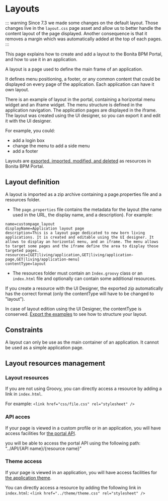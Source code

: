 # Layouts

::: warning
 Since 7.3 we made some changes on the default layout. 
 Those changes live in the `layout.css` page asset and allow us to better handle the content layout of the page displayed. 
 Another consequence is that it removes a margin which was automatically added at the top of each pages.
:::

This page explains how to create and add a layout to the Bonita BPM Portal, and how to use it in an application.

A layout is a page used to define the main frame of an application.

It defines menu positioning, a footer, or any common content that could be displayed on every page of the application.
Each application can have it own layout.

There is an example of layout in the portal, containing a horizontal menu widget and an iframe widget. 
The menu structure is defined in the application navigation. The application pages are displayed in the iframe.
The layout was created using the UI designer, so you can export it and edit it with the UI designer. 

For example, you could:

* add a login box
* change the menu to add a side menu
* add a footer

Layouts are [exported. imported, modified, and deleted](resource-management.md) as resources in Bonita BPM Portal. 

## Layout definition

A layout is imported as a zip archive containing a page.properties file and a resources folder.

* The `page.properties` file contains the metadata for the layout (the name used in the URL, the display name, and a description). For example: 
```
name=custompage_layout
displayName=Application layout page
description=This is a layout page dedicated to new born living applications. It is created and editable using the UI designer. It allows to display an horizontal menu, and an iframe. The menu allows to target some pages and the iframe define the area to display those targeted pages.
resources=[GET|living/application,GET|living/application-page,GET|living/application-menu]
contentType=layout
```
* The resources folder must contain an `Index.groovy` class or an `index.html` file and optionally can contain some additional resources.

If you create a resource with the UI Designer, the exported zip automatically has the correct format (only the contentType will have to be changed to "layout").

In case of layout edition using the UI Designer, the contentType is conserved.
[Export the examples](resource-management.md) to see how to structure your layout.

## Constraints

A layout can only be use as the main container of an application. It cannot be used as a simple application page.

## Layout resources management

### Layout resources 

If you are not using Groovy, you can directly access a resource by adding a link in `index.html`.

For example: `<link href="css/file.css" rel="stylesheet" />`

### API acces

If your page is viewed in a custom profile or in an application, you will have access facilities for [the portal API](rest-api-overview.md).

you will be able to access the portal API using the following path: "../API/{API name}/{resource name}"

### Theme access

If your page is viewed in an application, you will have access facilities for [the application theme](applications.md).

You can directly access a resource by adding the following link in `index.html`: `<link href="../theme/theme.css" rel="stylesheet" />`
